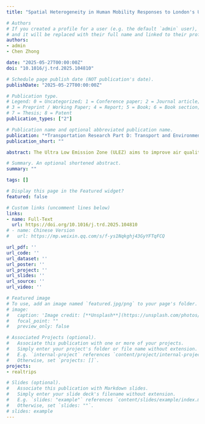 ```yaml
---
title: "Spatial Heterogeneity in Human Mobility Responses to London's Ultra-Low Emission Zone Expansion"

# Authors
# If you created a profile for a user (e.g. the default `admin` user), write the username (folder name) here 
# and it will be replaced with their full name and linked to their profile.
authors:
- admin
- Chen Zhong

date: "2025-05-27T00:00:00Z"
doi: "10.1016/j.trd.2025.104810"

# Schedule page publish date (NOT publication's date).
publishDate: "2025-05-27T00:00:00Z"

# Publication type.
# Legend: 0 = Uncategorized; 1 = Conference paper; 2 = Journal article;
# 3 = Preprint / Working Paper; 4 = Report; 5 = Book; 6 = Book section;
# 7 = Thesis; 8 = Patent
publication_types: ["2"]

# Publication name and optional abbreviated publication name.
publication: "*Transportation Research Part D: Transport and Environment (Accepted)*"
publication_short: ""

abstract: The Ultra Low Emission Zone (ULEZ) aims to improve air quality by restricting polluting vehicles. While previous relevant research focused on air quality and vehicle counts, its impact on human mobility and socio-spatial inequalities remains underexplored. This study addresses this gap by quantifying the causal impact on human mobility using an extended Interrupted Time Series (ITS) model and large-scale anonymised mobile app data. We observed an initial sudden decrease, followed by a gradual recovery of travel in only 4 to 8 weeks across all zones. Overall, the change of longer travel distances and commute durations suggests slower travel and a shift to sustainable transport. However, the impact varied significantly across geographical areas and socio-demographic groups. Outer London experienced the most abrupt changes due to car dependence with spatial spillover effects to surrounding areas. These results highlight the need for targeted policies to ensure an equitable transition to sustainable urban transport.

# Summary. An optional shortened abstract.
summary: ""

tags: []

# Display this page in the Featured widget?
featured: false

# Custom links (uncomment lines below)
links:
- name: Full-Text
  url: https://doi.org/10.1016/j.trd.2025.104810
# - name: Chinese Version
#   url: https://mp.weixin.qq.com/s/f-ys1Nqkghj43GyYFTqFCQ

url_pdf: ''
url_code: ''
url_dataset: ''
url_poster: ''
url_project: ''
url_slides: ''
url_source: ''
url_video: ''

# Featured image
# To use, add an image named `featured.jpg/png` to your page's folder. 
# image:
#   caption: 'Image credit: [**Unsplash**](https://unsplash.com/photos/pLCdAaMFLTE)'
#   focal_point: ""
#   preview_only: false

# Associated Projects (optional).
#   Associate this publication with one or more of your projects.
#   Simply enter your project's folder or file name without extension.
#   E.g. `internal-project` references `content/project/internal-project/index.md`.
#   Otherwise, set `projects: []`.
projects:
- realtrips

# Slides (optional).
#   Associate this publication with Markdown slides.
#   Simply enter your slide deck's filename without extension.
#   E.g. `slides: "example"` references `content/slides/example/index.md`.
#   Otherwise, set `slides: ""`.
# slides: example
---
```


<!-- {{% callout note %}}
Click the *Cite* button above to demo the feature to enable visitors to import publication metadata into their reference management software.
{{% /callout %}}

{{% callout note %}}
Create your slides in Markdown - click the *Slides* button to check out the example.
{{% /callout %}}

Supplementary notes can be added here, including [code, math, and images](https://wowchemy.com/docs/writing-markdown-latex/). -->
